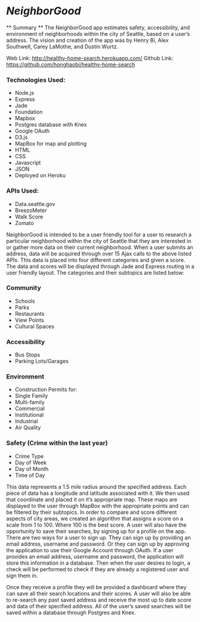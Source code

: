 ___NeighborGood___
==================

** Summary **
The NeighborGood app estimates safety, accessibility, and environment of neighborhoods within the city of  Seattle, based on a user’s address. The vision and creation of the app was by Henry Bi, Alex Southwell, Carey LaMothe, and Dustin Wurtz.

Web Link: http://healthy-home-search.herokuapp.com/
Github Link: https://github.com/honghaobi/healthy-home-search

### Technologies Used:
* Node.js
* Express
* Jade
* Foundation
* Mapbox
* Postgres database with Knex
* Google OAuth
* D3.js
* MapBox for map and plotting
* HTML
* CSS
* Javascript
* JSON
* Deployed on Heroku

### APIs Used:
* Data.seattle.gov
* BreezoMeter
* Walk Score
* Zomato

NeighborGood is intended to be a user friendly tool for a user to research a particular neighborhood within the city of Seattle that they are interested in or gather more data on their current neighborhood. When a user submits an address, data will be acquired through over 15 Ajax calls to the above listed APIs. This data is placed into four different categories and given a score. The data and scores will be displayed through Jade and Express routing in a user friendly layout. The categories and their subtopics are listed below:

### Community
* Schools
* Parks
* Restaurants
* View Points
* Cultural Spaces

### Accessibility
* Bus Stops
* Parking Lots/Garages

### Environment
* Construction Permits for:
* Single Family
* Multi-family
* Commercial
* Institutional
* Industrial
* Air Quality

### Safety (Crime within the last year)
* Crime Type
* Day of Week
* Day of Month
* Time of Day

This data represents a 1.5 mile radius around the specified address. Each piece of data has a longitude and latitude associated with it. We then used that coordinate and placed it on it’s appropriate map. These maps are displayed to the user through MapBox with the appropriate points and can be filtered by their subtopics. In order to compare and score different aspects of city areas, we created an algorithm that assigns a score on a scale from 1 to 100. Where 100 is the best score. A user will also have the opportunity to save their searches, by signing up for a profile on the app. There are two ways for a user to sign up. They can sign up by providing an email address, username and password. Or they can sign up by approving the application to use their Google Account through OAuth. If a user provides an email address, username and password, the application will store this information in a database. Then when the user desires to login, a check will be performed to check if they are already a registered user and sign them in.

Once they receive a profile they will be provided a dashboard where they can save all their search locations and their scores. A user will also be able to re-search any past saved address and receive the most up to date score and data of their specified address. All of the user’s saved searches will be saved within a database through Postgres and Knex.
